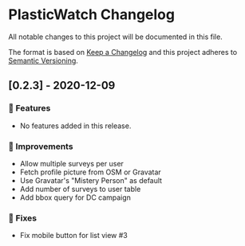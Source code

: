 # PlasticWatch Changelog

All notable changes to this project will be documented in this file.

The format is based on [Keep a Changelog](http://keepachangelog.com/) and this project adheres to [Semantic Versioning](http://semver.org/).


## [0.2.3] - 2020-12-09
### 🎉 Features
- No features added in this release.

### 🚀 Improvements
- Allow multiple surveys per user
- Fetch profile picture from OSM or Gravatar
- Use Gravatar's "Mistery Person" as default
- Add number of surveys to user table
- Add bbox query for DC campaign

### 🐛 Fixes
- Fix mobile button for list view #3

